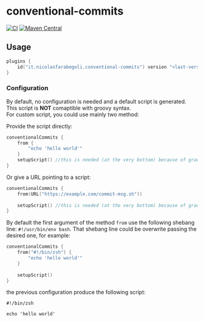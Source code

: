 # conventional-commits

[![CI](https://github.com/nicolasfara/conventional-commits/actions/workflows/build-release.yml/badge.svg)](https://github.com/nicolasfara/conventional-commits/actions/workflows/build-release.yml)
[![Maven Central](https://maven-badges.herokuapp.com/maven-central/it.nicolasfarabegoli/conventional-commits/badge.svg)](https://maven-badges.herokuapp.com/maven-central/it.nicolasfarabegoli/conventional-commits)

## Usage
```kotlin
plugins {
    id("it.nicolasfarabegoli.conventional-commits") version "<last-version>"
}
```

### Configuration

By default, no configuration is needed and a default script is generated.  
This script is **NOT** comaptible with groovy syntax.  
For custom script, you could use mainly two method:

Provide the script directly:

```kotlin
conventionalCommits {
    from {
        "echo 'hello world'"
    }
    setupScript() //this is needed (at the very bottom) because of gradle :(
}
```

Or give a URL pointing to a script:

```kotlin
conventionalCommits {
    from(URL("https://example.com/commit-msg.sh"))
    
    setupScript() //this is needed (at the very bottom) because of gradle :(
}
```

By default the first argument of the method `from` use the following shebang line: `#!/usr/bin/env bash`.
That shebang line could be overwrite passing the desired one, for example:

```kotlin
conventionalCommits {
    from("#!/bin/zsh") {
        "echo 'hello world'"
    }
    
    setupScript()
}
```
the previous configuration produce the following script:

```shell
#!/bin/zsh

echo 'hello world'
```